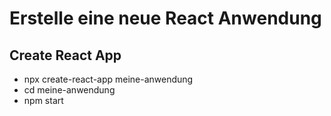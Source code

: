 # Erstelle eine neue React Anwendung

## Create React App

- npx create-react-app meine-anwendung
- cd meine-anwendung
- npm start
